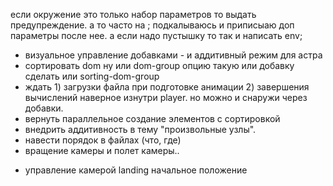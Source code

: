 если окружение это только набор параметров то выдать предупреждение.
а то часто на ; подкалываюсь и приписыаю доп параметры после нее.
а если надо пустышку то так и написать env;

- визуальное управление добавками - и аддитивный режим для астра
- сортировать dom ну или dom-group опцию такую или добавку сделать или sorting-dom-group
- ждать 1) загрузки файла при подготовке анимации 2) завершения вычислений
  наверное изнутри player. но можно и снаружи через добавки.
- вернуть параллельное создание элементов с сортировкой
- внедрить аддитивность в тему "произвольные узлы".
- навести порядок в файлах (что, где)
- вращение камеры и полет камеры..

+ управление камерой landing начальное положение

